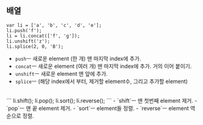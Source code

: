 ## 배열
```
var li = ['a', 'b', 'c', 'd', 'e'];
li.push('f');
li = li.concat(['f', 'g']);
li.unshift('z');
li.splice(2, 0, 'B');
```
- `push`ㅡ 새로운 element (한 개) 맨 마지막 index에 추가.  
- `concat`ㅡ 새로운 element (여러 개) 맨 마지막 index에 추가. 거의 이어 붙이기.  
- `unshift`ㅡ 새로운 element 맨 앞에 추가.  
- `splice`ㅡ (해당 index에서 부터, 제거할 element수, 그리고 추가할 element)  
<br>
```
li.shift();
li.pop();
li.sort();
li.reverse();
```
- `shift`ㅡ 맨 첫번째 element 제거.  
- `pop`ㅡ 맨 끝 element 제거.  
- `sort`ㅡ element들 정렬.  
- `reverse`ㅡ element 역순으로 정렬.  
